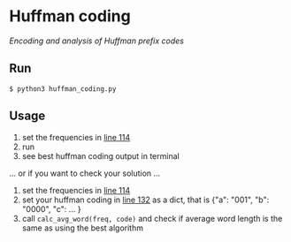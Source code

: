# Huffman coding

*Encoding and analysis of Huffman prefix codes*


## Run
```shell
$ python3 huffman_coding.py
```


## Usage
1. set the frequencies in [line 114](https://github.com/FIUP/algotests/blob/master/utils/huffman_coding.py#L114)
2. run
3. see best huffman coding output in terminal

... or if you want to check your solution ...

1. set the frequencies in [line 114](https://github.com/FIUP/algotests/blob/master/utils/huffman_coding.py#L114)
2. set your huffman coding in [line 132](https://github.com/FIUP/algotests/blob/master/utils/huffman_coding.py#L114) as a dict, that is {"a": "001", "b": "0000", "c": ... }
3. call ```calc_avg_word(freq, code)``` and check if average word length is the same as using the best algorithm
